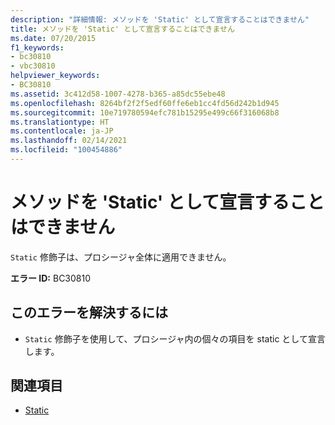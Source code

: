 ```yaml
---
description: "詳細情報: メソッドを 'Static' として宣言することはできません"
title: メソッドを 'Static' として宣言することはできません
ms.date: 07/20/2015
f1_keywords:
- bc30810
- vbc30810
helpviewer_keywords:
- BC30810
ms.assetid: 3c412d58-1007-4278-b365-a85dc55ebe48
ms.openlocfilehash: 8264bf2f2f5edf60ffe6eb1cc4fd56d242b1d945
ms.sourcegitcommit: 10e719780594efc781b15295e499c66f316068b8
ms.translationtype: HT
ms.contentlocale: ja-JP
ms.lasthandoff: 02/14/2021
ms.locfileid: "100454886"
---
```

# <a name="methods-cannot-be-declared-static"></a>メソッドを 'Static' として宣言することはできません

`Static` 修飾子は、プロシージャ全体に適用できません。  
  
 **エラー ID:** BC30810  
  
## <a name="to-correct-this-error"></a>このエラーを解決するには  
  
- `Static` 修飾子を使用して、プロシージャ内の個々の項目を static として宣言します。  
  
## <a name="see-also"></a>関連項目

- [Static](../language-reference/modifiers/static.md)
